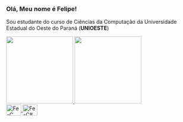 ### Olá, Meu nome é Felipe!

Sou estudante do curso de Ciências da Computação da Universidade Estadual do Oeste do Paraná (**UNIOESTE**)

<div>
  <a href="https://github.com/felipeasano">
    <img height="180em" src="https://github-readme-stats.vercel.app/api?username=felipeasano&show_icons=true&theme=transparent"/>
    <img height="180em" src="https://github-readme-stats.vercel.app/api/top-langs/?username=felipeasano&layout=compact&theme=transparent"/>
</div>

<div>
  <img align="center" alt="Fe-C" height="30" width="40" src="https://cdn.jsdelivr.net/gh/devicons/devicon/icons/c/c-original.svg">
  <img align="center" alt="Fe-C#" height="30" width="40" src="https://cdn.jsdelivr.net/gh/devicons/devicon/icons/csharp/csharp-original.svg"> 
</div>

##
